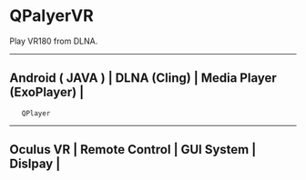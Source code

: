 # QPalyerVR

Play VR180 from DLNA.

 --------------------------------------------------
Android ( JAVA )
| DLNA (Cling) | Media Player (ExoPlayer) |
 --------------------------------------------------
       QPlayer

 --------------------------------------------------
 Oculus VR
 | Remote Control | GUI System | Dislpay |
  --------------------------------------------------
